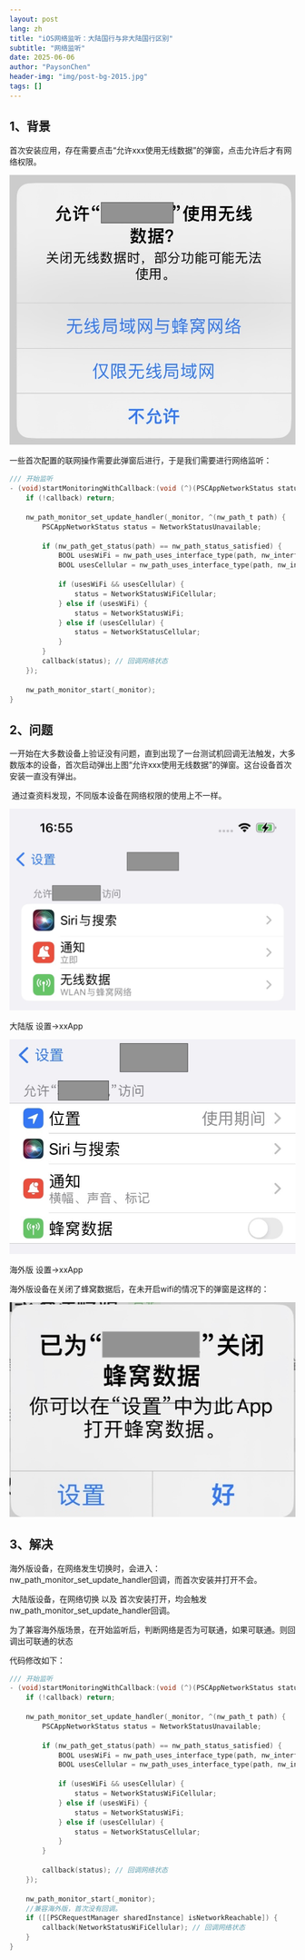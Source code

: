 ```yaml
---
layout: post
lang: zh
title: "iOS网络监听：大陆国行与非大陆国行区别"
subtitle: "网络监听"
date: 2025-06-06
author: "PaysonChen"
header-img: "img/post-bg-2015.jpg"
tags: []
---
```


## 1、背景

首次安装应用，存在需要点击“允许xxx使用无线数据”的弹窗，点击允许后才有网络权限。 

![1](/img/ios-network/1.jpg)

一些首次配置的联网操作需要此弹窗后进行，于是我们需要进行网络监听：

```objective-c
/// 开始监听
- (void)startMonitoringWithCallback:(void (^)(PSCAppNetworkStatus status))callback {
    if (!callback) return;

    nw_path_monitor_set_update_handler(_monitor, ^(nw_path_t path) {
        PSCAppNetworkStatus status = NetworkStatusUnavailable;

        if (nw_path_get_status(path) == nw_path_status_satisfied) {
            BOOL usesWiFi = nw_path_uses_interface_type(path, nw_interface_type_wifi);
            BOOL usesCellular = nw_path_uses_interface_type(path, nw_interface_type_cellular);
            
            if (usesWiFi && usesCellular) {
                status = NetworkStatusWiFiCellular;
            } else if (usesWiFi) {
                status = NetworkStatusWiFi;
            } else if (usesCellular) {
                status = NetworkStatusCellular;
            }
        }
        callback(status); // 回调网络状态
    });

    nw_path_monitor_start(_monitor);
}
```

## 2、问题

​	一开始在大多数设备上验证没有问题，直到出现了一台测试机回调无法触发，大多数版本的设备，首次启动弹出上图“允许xxx使用无线数据”的弹窗。这台设备首次安装一直没有弹出。

​	通过查资料发现，不同版本设备在网络权限的使用上不一样。

![3](/img/ios-network/3.jpg)

大陆版 设置->xxApp



![4](/img/ios-network/4.jpg)

海外版 设置->xxApp

海外版设备在关闭了蜂窝数据后，在未开启wifi的情况下的弹窗是这样的：

![2](/img/ios-network/2.jpg)

## 3、解决

​	海外版设备，在网络发生切换时，会进入：nw_path_monitor_set_update_handler回调，而首次安装并打开不会。

​	大陆版设备，在网络切换 以及 首次安装打开，均会触发nw_path_monitor_set_update_handler回调。

​	为了兼容海外版场景，在开始监听后，判断网络是否为可联通，如果可联通。则回调出可联通的状态

代码修改如下：

```objective-c
/// 开始监听
- (void)startMonitoringWithCallback:(void (^)(PSCAppNetworkStatus status))callback {
    if (!callback) return;

    nw_path_monitor_set_update_handler(_monitor, ^(nw_path_t path) {
        PSCAppNetworkStatus status = NetworkStatusUnavailable;

        if (nw_path_get_status(path) == nw_path_status_satisfied) {
            BOOL usesWiFi = nw_path_uses_interface_type(path, nw_interface_type_wifi);
            BOOL usesCellular = nw_path_uses_interface_type(path, nw_interface_type_cellular);
            
            if (usesWiFi && usesCellular) {
                status = NetworkStatusWiFiCellular;
            } else if (usesWiFi) {
                status = NetworkStatusWiFi;
            } else if (usesCellular) {
                status = NetworkStatusCellular;
            }
        }

        callback(status); // 回调网络状态
    });

    nw_path_monitor_start(_monitor);
    //兼容海外版，首次没有回调。
    if ([[PSCRequestManager sharedInstance] isNetworkReachable]) {
        callback(NetworkStatusWiFiCellular); // 回调网络状态
    }
}
```

